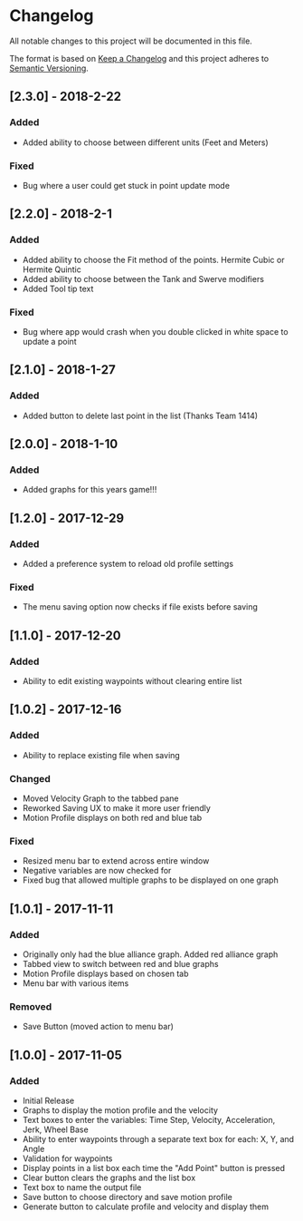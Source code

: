 # Changelog
All notable changes to this project will be documented in this file.

The format is based on [Keep a Changelog](http://keepachangelog.com/en/1.0.0/)
and this project adheres to [Semantic Versioning](http://semver.org/spec/v2.0.0.html).

## [2.3.0] - 2018-2-22
### Added
- Added ability to choose between different units (Feet and Meters)

### Fixed
- Bug where a user could get stuck in point update mode

## [2.2.0] - 2018-2-1
### Added
- Added ability to choose the Fit method of the points. Hermite Cubic or Hermite Quintic
- Added ability to choose between the Tank and Swerve modifiers
- Added Tool tip text

### Fixed
- Bug where app would crash when you double clicked in white space to update a point 

## [2.1.0] - 2018-1-27
### Added 
- Added button to delete last point in the list (Thanks Team 1414)

## [2.0.0] - 2018-1-10
### Added 
- Added graphs for this years game!!!

## [1.2.0] - 2017-12-29
### Added
- Added a preference system to reload old profile settings

### Fixed
- The menu saving option now checks if file exists before saving

## [1.1.0] - 2017-12-20
### Added
- Ability to edit existing waypoints without clearing entire list

## [1.0.2] - 2017-12-16
### Added
- Ability to replace existing file when saving

### Changed
- Moved Velocity Graph to the tabbed pane
- Reworked Saving UX to make it more user friendly
- Motion Profile displays on both red and blue tab

### Fixed
- Resized menu bar to extend across entire window
- Negative variables are now checked for
- Fixed bug that allowed multiple graphs to be displayed on one graph

## [1.0.1] - 2017-11-11
### Added
- Originally only had the blue alliance graph. Added red alliance graph
- Tabbed view to switch between red and blue graphs
- Motion Profile displays based on chosen tab
- Menu bar with various items

### Removed
- Save Button (moved action to menu bar)

## [1.0.0] - 2017-11-05
### Added
- Initial Release
- Graphs to display the motion profile and the velocity
- Text boxes to enter the variables: Time Step, Velocity, Acceleration, Jerk, Wheel Base
- Ability to enter waypoints through a separate text box for each: X, Y, and Angle
- Validation for waypoints
- Display points in a list box each time the "Add Point" button is pressed
- Clear button clears the graphs and the list box 
- Text box to name the output file
- Save button to choose directory and save motion profile
- Generate button to calculate profile and velocity and display them